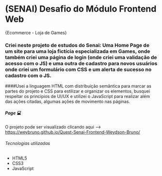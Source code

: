 # (SENAI) Desafio do Módulo Frontend Web 

{Ecommerce - Loja de Games}

### Criei neste projeto de estudos do Senai: Uma Home Page de um site para uma loja fictícia especializada em Games, onde também criei uma página de login (onde criei uma validação de acesso com o JS) e uma outra de cadastro para novos usuários onde criei um formulário com CSS e um alerta de sucesso no cadastro com o JS. 

####Usei a linguagem HTML com distribuição semântica para marcar as partes do projeto e CSS para estilizar e organizar os elementos, busquei respeitar os princípios de UI/UX e utilizei o JavaScript para realizar além das ações citadas, algumas ações de movimento nas páginas.

##### Page 💻
O projeto pode ser visualizado clicando aqui --> https://weybruno.github.io/Quest-Senai-Frontend-Weydson-Bruno/

###### Tecnologias utilizadas
- HTML5
- CSS3
- JavaScript
